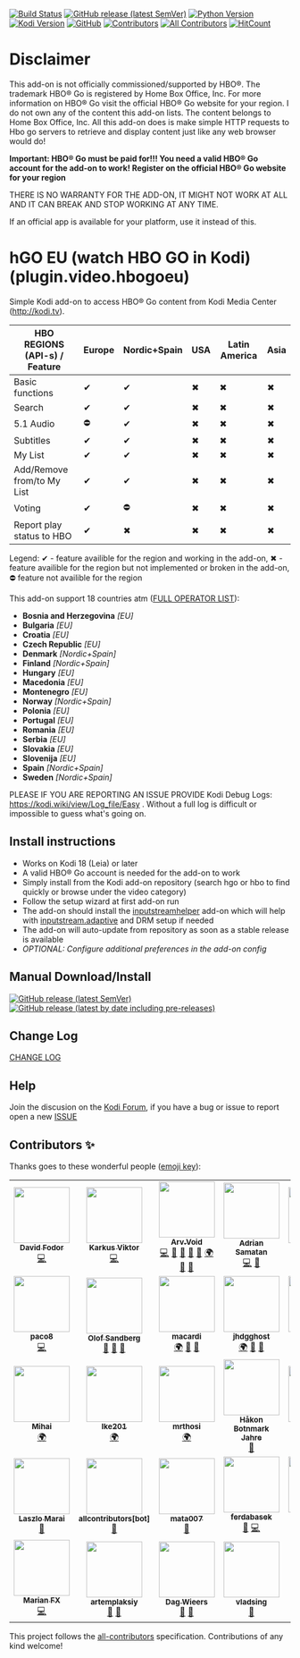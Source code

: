 [![Build Status](https://travis-ci.org/arvvoid/plugin.video.hbogoeu.svg?branch=matrix)](https://travis-ci.org/arvvoid/plugin.video.hbogoeu)
[![GitHub release (latest SemVer)](https://img.shields.io/github/v/release/arvvoid/plugin.video.hbogoeu)](https://github.com/arvvoid/plugin.video.hbogoeu/blob/master/README.md#install-instructions) 
[![Python Version](https://img.shields.io/badge/python-2.7%20%7C%203.7-blue)](https://kodi.tv/article/attention-addon-developers-migration-python-3)
[![Kodi Version](https://img.shields.io/badge/kodi-18%20or%20%2B-blue)](https://kodi.tv/)
[![GitHub](https://img.shields.io/github/license/arvvoid/plugin.video.hbogoeu?style=flat)](https://opensource.org/licenses/gpl-2.0.php)
[![Contributors](https://img.shields.io/github/contributors/arvvoid/plugin.video.hbogoeu.svg)](https://github.com/arvvoid/plugin.video.hbogoeu/graphs/contributors)
[![All Contributors](https://img.shields.io/badge/all_contributors-32-orange.svg?style=flat-square)](#contributors-)
[![HitCount](http://hits.dwyl.io/arvvoid/pluginvideohbogoeu.svg)](http://hits.dwyl.io/arvvoid/pluginvideohbogoeu)

# Disclaimer

This add-on is not officially commissioned/supported by HBO®. The trademark HBO® Go is registered by Home Box Office, Inc.
For more information on HBO® Go visit the official HBO® Go website for your region.
I do not own any of the content this add-on lists. The content belongs to Home Box Office, Inc. All this add-on does is make simple HTTP requests to Hbo go servers to retrieve and display content just like any web browser would do!

**Important: HBO® Go must be paid for!!! You need a valid HBO® Go account for the add-on to work!
Register on the official HBO® Go website for your region**

THERE IS NO WARRANTY FOR THE ADD-ON, IT MIGHT NOT WORK AT ALL AND IT CAN BREAK AND STOP WORKING AT ANY TIME.

If an official app is available for your platform, use it instead of this.

# hGO EU (watch HBO GO in Kodi) (plugin.video.hbogoeu)

Simple Kodi add-on to access HBO® Go content from Kodi Media Center (http://kodi.tv).

| HBO REGIONS (API-s) / Feature | Europe | Nordic+Spain | USA | Latin America | Asia |
|-------------------------------|--------|--------------|-----|---------------|------|
| Basic functions | ✔ | ✔ | ✖ | ✖ | ✖ |
| Search | ✔ | ✔ | ✖ | ✖ | ✖ |
| 5.1 Audio | ⛔ | ✔ | ✖ | ✖ | ✖ |
| Subtitles | ✔ | ✔ | ✖ | ✖ | ✖ |
| My List | ✔ | ✔ | ✖ | ✖ | ✖ |
| Add/Remove from/to My List | ✔ | ✔ | ✖ | ✖ | ✖ |
| Voting | ✔ | ⛔ | ✖ | ✖ | ✖ |
| Report play  status to HBO | ✔ | ✖ | ✖ | ✖ | ✖ |

Legend: ✔ - feature availible for the region and working in the add-on, ✖ - feature availible for the region but not implemented or broken in the add-on, ⛔ feature not availible for the region

This add-on support 18 countries atm ([FULL OPERATOR LIST](https://github.com/arvvoid/plugin.video.hbogoeu/blob/master/operators.md)): 
*  __Bosnia and Herzegovina__ *[EU]*
*  __Bulgaria__ *[EU]*
*  __Croatia__ *[EU]*
*  __Czech Republic__ *[EU]*
*  __Denmark__ *[Nordic+Spain]*
*  __Finland__ *[Nordic+Spain]*
*  __Hungary__ *[EU]*
*  __Macedonia__ *[EU]*
*  __Montenegro__ *[EU]*
*  __Norway__ *[Nordic+Spain]*
*  __Polonia__ *[EU]*
*  __Portugal__ *[EU]*
*  __Romania__ *[EU]*
*  __Serbia__ *[EU]*
*  __Slovakia__ *[EU]*
*  __Slovenija__ *[EU]*
*  __Spain__ *[Nordic+Spain]*
*  __Sweden__ *[Nordic+Spain]*

PLEASE IF YOU ARE REPORTING AN ISSUE PROVIDE Kodi Debug Logs: https://kodi.wiki/view/Log_file/Easy . Without a full log is difficult or impossible to guess what's going on.

## Install instructions

* Works on Kodi 18 (Leia) or later
* A valid HBO® Go account is needed for the add-on to work
* Simply install from the Kodi add-on repository (search hgo or hbo to find quickly or browse under the video category)
* Follow the setup wizard at first add-on run
* The add-on should install the [inputstreamhelper](https://github.com/emilsvennesson/script.module.inputstreamhelper) add-on which will help with [inputstream.adaptive](https://github.com/peak3d/inputstream.adaptive) and DRM setup if needed
* The add-on will auto-update from repository as soon as a stable release is available
* *OPTIONAL: Configure additional preferences in the add-on config*

## Manual Download/Install

[![GitHub release (latest SemVer)](https://img.shields.io/github/v/release/arvvoid/plugin.video.hbogoeu)](https://github.com/arvvoid/plugin.video.hbogoeu/releases/latest)
[![GitHub release (latest by date including pre-releases)](https://img.shields.io/github/v/release/arvvoid/plugin.video.hbogoeu?color=orange&include_prereleases&label=last%20test%20release)](https://github.com/arvvoid/plugin.video.hbogoeu/releases)

## Change Log

[CHANGE LOG](https://github.com/arvvoid/plugin.video.hbogoeu/blob/master/changelog.md)

## Help

Join the discusion on the [Kodi Forum](https://forum.kodi.tv/showthread.php?tid=339798), if you have a bug or issue to report open a new [ISSUE](https://github.com/arvvoid/plugin.video.hbogoeu/issues)

## Contributors ✨

Thanks goes to these wonderful people ([emoji key](https://allcontributors.org/docs/en/emoji-key)):

<!-- ALL-CONTRIBUTORS-LIST:START - Do not remove or modify this section -->
<!-- prettier-ignore-start -->
<!-- markdownlint-disable -->
<table>
  <tr>
    <td align="center"><a href="https://github.com/billsuxx"><img src="https://avatars3.githubusercontent.com/u/4318995?v=4" width="100px;" alt=""/><br /><sub><b>David Fodor</b></sub></a><br /><a href="https://github.com/arvvoid/plugin.video.hbogoeu/commits?author=billsuxx" title="Code">💻</a></td>
    <td align="center"><a href="https://github.com/karkusviktor"><img src="https://avatars1.githubusercontent.com/u/14263851?v=4" width="100px;" alt=""/><br /><sub><b>Karkus Viktor</b></sub></a><br /><a href="https://github.com/arvvoid/plugin.video.hbogoeu/commits?author=karkusviktor" title="Code">💻</a></td>
    <td align="center"><a href="https://github.com/arvvoid"><img src="https://avatars2.githubusercontent.com/u/46710439?v=4" width="100px;" alt=""/><br /><sub><b>Arv.Void</b></sub></a><br /><a href="https://github.com/arvvoid/plugin.video.hbogoeu/commits?author=arvvoid" title="Code">💻</a> <a href="https://github.com/arvvoid/plugin.video.hbogoeu/commits?author=arvvoid" title="Documentation">📖</a> <a href="#ideas-arvvoid" title="Ideas, Planning, & Feedback">🤔</a> <a href="#maintenance-arvvoid" title="Maintenance">🚧</a> <a href="https://github.com/arvvoid/plugin.video.hbogoeu/pulls?q=is%3Apr+reviewed-by%3Aarvvoid" title="Reviewed Pull Requests">👀</a> <a href="#translation-arvvoid" title="Translation">🌍</a> <a href="https://github.com/arvvoid/plugin.video.hbogoeu/issues?q=author%3Aarvvoid" title="Bug reports">🐛</a> <a href="#question-arvvoid" title="Answering Questions">💬</a></td>
    <td align="center"><a href="https://github.com/Sakerdot"><img src="https://avatars3.githubusercontent.com/u/9504138?v=4" width="100px;" alt=""/><br /><sub><b>Adrian Samatan</b></sub></a><br /><a href="https://github.com/arvvoid/plugin.video.hbogoeu/commits?author=Sakerdot" title="Code">💻</a> <a href="#ideas-Sakerdot" title="Ideas, Planning, & Feedback">🤔</a></td>
    <td align="center"><a href="http://ajnasz.hu"><img src="https://avatars1.githubusercontent.com/u/38329?v=4" width="100px;" alt=""/><br /><sub><b>Lajos Koszti</b></sub></a><br /><a href="#translation-Ajnasz" title="Translation">🌍</a> <a href="https://github.com/arvvoid/plugin.video.hbogoeu/commits?author=Ajnasz" title="Code">💻</a> <a href="https://github.com/arvvoid/plugin.video.hbogoeu/issues?q=author%3AAjnasz" title="Bug reports">🐛</a></td>
    <td align="center"><a href="https://github.com/yuppity"><img src="https://avatars3.githubusercontent.com/u/18071690?v=4" width="100px;" alt=""/><br /><sub><b>yuppity</b></sub></a><br /><a href="https://github.com/arvvoid/plugin.video.hbogoeu/commits?author=yuppity" title="Code">💻</a> <a href="https://github.com/arvvoid/plugin.video.hbogoeu/issues?q=author%3Ayuppity" title="Bug reports">🐛</a></td>
    <td align="center"><a href="https://github.com/awdAvenger"><img src="https://avatars2.githubusercontent.com/u/13065046?v=4" width="100px;" alt=""/><br /><sub><b>Knut Tidemann</b></sub></a><br /><a href="https://github.com/arvvoid/plugin.video.hbogoeu/issues?q=author%3AawdAvenger" title="Bug reports">🐛</a> <a href="https://github.com/arvvoid/plugin.video.hbogoeu/commits?author=awdAvenger" title="Code">💻</a></td>
  </tr>
  <tr>
    <td align="center"><a href="https://github.com/Paco8"><img src="https://avatars1.githubusercontent.com/u/5084042?v=4" width="100px;" alt=""/><br /><sub><b>paco8</b></sub></a><br /><a href="https://github.com/arvvoid/plugin.video.hbogoeu/commits?author=paco8" title="Code">💻</a></td>
    <td align="center"><a href="https://github.com/PolliSoft"><img src="https://avatars0.githubusercontent.com/u/563252?v=4" width="100px;" alt=""/><br /><sub><b>Olof Sandberg</b></sub></a><br /><a href="https://github.com/arvvoid/plugin.video.hbogoeu/issues?q=author%3APolliSoft" title="Bug reports">🐛</a> <a href="#ideas-PolliSoft" title="Ideas, Planning, & Feedback">🤔</a> <a href="#userTesting-PolliSoft" title="User Testing">📓</a></td>
    <td align="center"><a href="https://github.com/macardi"><img src="https://avatars0.githubusercontent.com/u/71271?v=4" width="100px;" alt=""/><br /><sub><b>macardi</b></sub></a><br /><a href="#translation-macardi" title="Translation">🌍</a> <a href="#ideas-macardi" title="Ideas, Planning, & Feedback">🤔</a> <a href="#userTesting-macardi" title="User Testing">📓</a></td>
    <td align="center"><a href="https://github.com/jhdgghost"><img src="https://avatars2.githubusercontent.com/u/25726039?v=4" width="100px;" alt=""/><br /><sub><b>jhdgghost</b></sub></a><br /><a href="#translation-jhdgghost" title="Translation">🌍</a> <a href="#ideas-jhdgghost" title="Ideas, Planning, & Feedback">🤔</a> <a href="#userTesting-jhdgghost" title="User Testing">📓</a></td>
    <td align="center"><a href="https://github.com/jumakki"><img src="https://avatars3.githubusercontent.com/u/32912134?v=4" width="100px;" alt=""/><br /><sub><b>jumakki</b></sub></a><br /><a href="#translation-jumakki" title="Translation">🌍</a> <a href="https://github.com/arvvoid/plugin.video.hbogoeu/issues?q=author%3Ajumakki" title="Bug reports">🐛</a> <a href="#ideas-jumakki" title="Ideas, Planning, & Feedback">🤔</a> <a href="#userTesting-jumakki" title="User Testing">📓</a></td>
    <td align="center"><a href="https://github.com/sanangel"><img src="https://avatars1.githubusercontent.com/u/20192587?v=4" width="100px;" alt=""/><br /><sub><b>sanangel</b></sub></a><br /><a href="#ideas-sanangel" title="Ideas, Planning, & Feedback">🤔</a> <a href="#userTesting-sanangel" title="User Testing">📓</a></td>
    <td align="center"><a href="http://www.el-magnifico.org"><img src="https://avatars0.githubusercontent.com/u/697599?v=4" width="100px;" alt=""/><br /><sub><b>Alfonso E.M.</b></sub></a><br /><a href="#ideas-alfem" title="Ideas, Planning, & Feedback">🤔</a> <a href="#userTesting-alfem" title="User Testing">📓</a></td>
  </tr>
  <tr>
    <td align="center"><a href="http://mihai.discuta-liber.com/"><img src="https://avatars1.githubusercontent.com/u/14995307?v=4" width="100px;" alt=""/><br /><sub><b>Mihai</b></sub></a><br /><a href="#translation-tmihai20" title="Translation">🌍</a></td>
    <td align="center"><a href="https://github.com/Ike201"><img src="https://avatars2.githubusercontent.com/u/51044106?v=4" width="100px;" alt=""/><br /><sub><b>Ike201</b></sub></a><br /><a href="#translation-Ike201" title="Translation">🌍</a></td>
    <td align="center"><a href="https://github.com/mrthosi"><img src="https://avatars2.githubusercontent.com/u/55213305?v=4" width="100px;" alt=""/><br /><sub><b>mrthosi</b></sub></a><br /><a href="#translation-mrthosi" title="Translation">🌍</a></td>
    <td align="center"><a href="http://håkonjahre.no"><img src="https://avatars3.githubusercontent.com/u/1866620?v=4" width="100px;" alt=""/><br /><sub><b>Håkon Botnmark Jahre</b></sub></a><br /><a href="https://github.com/arvvoid/plugin.video.hbogoeu/issues?q=author%3Ahaakobja" title="Bug reports">🐛</a></td>
    <td align="center"><a href="https://github.com/sile70000"><img src="https://avatars2.githubusercontent.com/u/46074370?v=4" width="100px;" alt=""/><br /><sub><b>sile70000</b></sub></a><br /><a href="https://github.com/arvvoid/plugin.video.hbogoeu/issues?q=author%3Asile70000" title="Bug reports">🐛</a> <a href="#ideas-sile70000" title="Ideas, Planning, & Feedback">🤔</a> <a href="#userTesting-sile70000" title="User Testing">📓</a> <a href="https://github.com/arvvoid/plugin.video.hbogoeu/commits?author=sile70000" title="Code">💻</a></td>
    <td align="center"><a href="https://github.com/ntilagoa"><img src="https://avatars1.githubusercontent.com/u/13465787?v=4" width="100px;" alt=""/><br /><sub><b>ntilagoa</b></sub></a><br /><a href="https://github.com/arvvoid/plugin.video.hbogoeu/issues?q=author%3Antilagoa" title="Bug reports">🐛</a></td>
    <td align="center"><a href="http://www.autorinomina.it"><img src="https://avatars2.githubusercontent.com/u/3257156?v=4" width="100px;" alt=""/><br /><sub><b>Stefano Gottardo</b></sub></a><br /><a href="#ideas-CastagnaIT" title="Ideas, Planning, & Feedback">🤔</a> <a href="https://github.com/arvvoid/plugin.video.hbogoeu/commits?author=CastagnaIT" title="Code">💻</a></td>
  </tr>
  <tr>
    <td align="center"><a href="http://noispot.com"><img src="https://avatars3.githubusercontent.com/u/6267837?v=4" width="100px;" alt=""/><br /><sub><b>Laszlo Marai</b></sub></a><br /><a href="#ideas-atleta" title="Ideas, Planning, & Feedback">🤔</a></td>
    <td align="center"><a href="https://github.com/all-contributors/all-contributors-bot"><img src="https://avatars3.githubusercontent.com/u/46843839?v=4" width="100px;" alt=""/><br /><sub><b>allcontributors[bot]</b></sub></a><br /><a href="https://github.com/arvvoid/plugin.video.hbogoeu/commits?author=allcontributors" title="Documentation">📖</a></td>
    <td align="center"><a href="https://github.com/mata007"><img src="https://avatars1.githubusercontent.com/u/22648433?v=4" width="100px;" alt=""/><br /><sub><b>mata007</b></sub></a><br /><a href="https://github.com/arvvoid/plugin.video.hbogoeu/issues?q=author%3Amata007" title="Bug reports">🐛</a></td>
    <td align="center"><a href="https://github.com/ferdabasek"><img src="https://avatars2.githubusercontent.com/u/58233539?v=4" width="100px;" alt=""/><br /><sub><b>ferdabasek</b></sub></a><br /><a href="#ideas-ferdabasek" title="Ideas, Planning, & Feedback">🤔</a> <a href="https://github.com/arvvoid/plugin.video.hbogoeu/commits?author=ferdabasek" title="Code">💻</a></td>
    <td align="center"><a href="https://github.com/durip"><img src="https://avatars3.githubusercontent.com/u/13102223?v=4" width="100px;" alt=""/><br /><sub><b>durip</b></sub></a><br /><a href="#userTesting-durip" title="User Testing">📓</a> <a href="#translation-durip" title="Translation">🌍</a></td>
    <td align="center"><a href="https://github.com/splichy"><img src="https://avatars3.githubusercontent.com/u/16658908?v=4" width="100px;" alt=""/><br /><sub><b>splichy</b></sub></a><br /><a href="#ideas-splichy" title="Ideas, Planning, & Feedback">🤔</a> <a href="https://github.com/arvvoid/plugin.video.hbogoeu/commits?author=splichy" title="Code">💻</a></td>
    <td align="center"><a href="https://github.com/boblo1"><img src="https://avatars1.githubusercontent.com/u/58788554?v=4" width="100px;" alt=""/><br /><sub><b>boblo1</b></sub></a><br /><a href="#translation-boblo1" title="Translation">🌍</a></td>
  </tr>
  <tr>
    <td align="center"><a href="http://marianfocsa.info"><img src="https://avatars3.githubusercontent.com/u/17079638?v=4" width="100px;" alt=""/><br /><sub><b>Marian FX</b></sub></a><br /><a href="https://github.com/arvvoid/plugin.video.hbogoeu/commits?author=marianfx" title="Code">💻</a></td>
    <td align="center"><a href="https://github.com/artemplaksiy"><img src="https://avatars0.githubusercontent.com/u/34888588?v=4" width="100px;" alt=""/><br /><sub><b>artemplaksiy</b></sub></a><br /><a href="https://github.com/arvvoid/plugin.video.hbogoeu/issues?q=author%3Aartemplaksiy" title="Bug reports">🐛</a> <a href="#ideas-artemplaksiy" title="Ideas, Planning, & Feedback">🤔</a></td>
    <td align="center"><a href="http://dag.wiee.rs/blog/"><img src="https://avatars0.githubusercontent.com/u/388198?v=4" width="100px;" alt=""/><br /><sub><b>Dag Wieers</b></sub></a><br /><a href="https://github.com/arvvoid/plugin.video.hbogoeu/issues?q=author%3Adagwieers" title="Bug reports">🐛</a> <a href="#ideas-dagwieers" title="Ideas, Planning, & Feedback">🤔</a></td>
    <td align="center"><a href="https://github.com/Buraddo23"><img src="https://avatars0.githubusercontent.com/u/28982082?v=4" width="100px;" alt=""/><br /><sub><b>vladsing</b></sub></a><br /><a href="https://github.com/arvvoid/plugin.video.hbogoeu/issues?q=author%3ABuraddo23" title="Bug reports">🐛</a></td>
  </tr>
</table>

<!-- markdownlint-enable -->
<!-- prettier-ignore-end -->
<!-- ALL-CONTRIBUTORS-LIST:END -->

This project follows the [all-contributors](https://github.com/all-contributors/all-contributors) specification. Contributions of any kind welcome!
